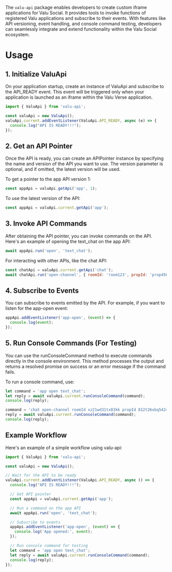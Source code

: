 The `valu-api` package enables developers to create custom iframe applications for Valu Social. It provides tools to invoke functions of registered Valu applications and subscribe to their events. With features like API versioning, event handling, and console command testing, developers can seamlessly integrate and extend functionality within the Valu Social ecosystem.

# Usage

## 1. Initialize ValuApi
On your application startup, create an instance of ValuApi and subscribe to the API_READY event. This event will be triggered only when your application is launched as an iframe within the Valu Verse application.

```javascript
import { ValuApi } from 'valu-api';

const valuApi = new ValuApi();
valuApi.current.addEventListener(ValuApi.API_READY, async (e) => {
  console.log("API IS READY!!!");
});
```

## 2. Get an API Pointer
Once the API is ready, you can create an APIPointer instance by specifying the name and version of the API you want to use. The version parameter is optional, and if omitted, the latest version will be used.

To get a pointer to the app API version 1:

```javascript
const appApi = valuApi.getApi('app', 1);
```

To use the latest version of the API:

```javascript
const appApi = valuApi.current.getApi('app');
```

## 3. Invoke API Commands
After obtaining the API pointer, you can invoke commands on the API. Here's an example of opening the text_chat on the app API:

```javascript
await appApi.run('open', 'text_chat');
```

For interacting with other APIs, like the chat API:

```javascript
const chatApi = valuApi.current.getApi('chat');
await chatApi.run('open-channel', { roomId: 'room123', propId: 'prop456' });
```

## 4. Subscribe to Events
You can subscribe to events emitted by the API. For example, if you want to listen for the app-open event:

```javascript
appApi.addEventListener('app-open', (event) => {
  console.log(event);
});
```

## 5. Run Console Commands (For Testing)
You can use the runConsoleCommand method to execute commands directly in the console environment. This method processes the output and returns a resolved promise on success or an error message if the command fails.

To run a console command, use:

```javascript
let command = 'app open text_chat';
let reply = await valuApi.current.runConsoleCommand(command);
console.log(reply);

command = 'chat open-channel roomId xz21wd31tx83kk propId 812t26xbq5424b';
reply = await valuApi.current.runConsoleCommand(command);
console.log(reply);
```

## Example Workflow
Here's an example of a simple workflow using valu-api:

```javascript
import { ValuApi } from 'valu-api';

const valuApi = new ValuApi();

// Wait for the API to be ready
valuApi.current.addEventListener(ValuApi.API_READY, async () => {
  console.log("API IS READY!!!");

  // Get API pointer
  const appApi = valuApi.current.getApi('app');

  // Run a command on the app API
  await appApi.run('open', 'text_chat');

  // Subscribe to events
  appApi.addEventListener('app-open', (event) => {
    console.log('App opened:', event);
  });

  // Run console command for testing
  let command = 'app open text_chat';
  let reply = await valuApi.current.runConsoleCommand(command);
  console.log(reply);
});
```

